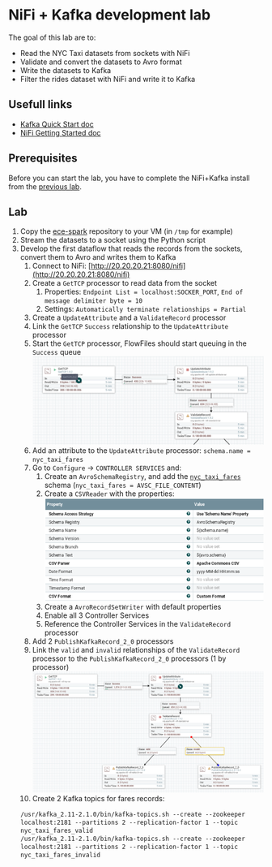# NiFi + Kafka development lab

The goal of this lab are to:
- Read the NYC Taxi datasets from sockets with NiFi
- Validate and convert the datasets to Avro format
- Write the datasets to Kafka
- Filter the rides dataset with NiFi and write it to Kafka

## Usefull links

- [Kafka Quick Start doc](http://kafka.apache.org/21/documentation.html#quickstart)
- [NiFi Getting Started doc](https://nifi.apache.org/docs/nifi-docs/html/getting-started.html)

## Prerequisites

Before you can start the lab, you have to complete the NiFi+Kafka install from the [previous lab](../nifi-kafka-vm/README.md).

## Lab

1. Copy the [ece-spark](https://github.com/adaltas/ece-spark) repository to your VM (in `/tmp` for example)
2. Stream the datasets to a socket using the Python script
3. Develop the first dataflow that reads the records from the sockets, convert them to Avro and writes them to Kafka
   1. Connect to NiFi: [http://20.20.20.21:8080/nifi](http://20.20.20.21:8080/nifi)
   2. Create a `GetTCP` processor to read data from the socket
      1. Properties: `Endpoint List = localhost:SOCKER_PORT`, `End of message delimiter byte = 10`
      2. Settings: `Automatically terminate relationships = Partial`
   3. Create a `UpdateAttribute` and a `ValidateRecord` processor
   4. Link the `GetTCP` `Success` relationship to the `UpdateAttribute` processor
   5. Start the `GetTCP` processor, FlowFiles should start queuing in the `Success` queue
   ![Dataflow v1](images/dataflow-v1.png)
   6. Add an attribute to the `UpdateAttribute` processor: `schema.name = nyc_taxi_fares`
   7. Go to `Configure` -> `CONTROLLER SERVICES` and:
      1. Create an `AvroSchemaRegistry`, and add the [`nyc_taxi_fares`](nyc_taxi_fares.avsc) schema (`nyc_taxi_fares = AVSC_FILE_CONTENT`)
      2. Create a `CSVReader` with the properties:
      ![CSVReader props](images/csv-reader-props.png)
      3. Create a `AvroRecordSetWriter` with default properties
      4. Enable all 3 Controller Services
      5. Reference the Controller Services in the `ValidateRecord` processor
   8. Add 2 `PublishKafkaRecord_2_0` processors
   9. Link the `valid` and `invalid` relationships of the `ValidateRecord` processor to the `PublishKafkaRecord_2_0` processors (1 by processor)
   ![Dataflow v2](images/dataflow-v2.png)
   10. Create 2 Kafka topics for fares records:
   ```
   /usr/kafka_2.11-2.1.0/bin/kafka-topics.sh --create --zookeeper localhost:2181 --partitions 2 --replication-factor 1 --topic nyc_taxi_fares_valid
   /usr/kafka_2.11-2.1.0/bin/kafka-topics.sh --create --zookeeper localhost:2181 --partitions 2 --replication-factor 1 --topic nyc_taxi_fares_invalid
   ```
